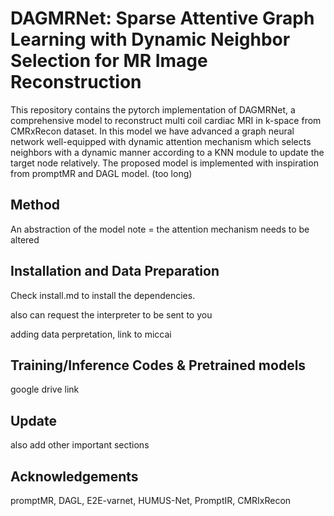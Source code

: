# DAGMRNet: Sparse Attentive Graph Learning with Dynamic Neighbor Selection for MR Image Reconstruction 

This repository contains the pytorch implementation of DAGMRNet, a comprehensive model to reconstruct multi coil cardiac MRI in k-space from CMRxRecon dataset. In this model we have advanced a graph neural network well-equipped with dynamic attention mechanism which selects neighbors with a dynamic manner according to a KNN module to update the target node relatively. The proposed model is implemented with inspiration from promptMR and DAGL model. (too long)

## Method

An abstraction of the model
note = the attention mechanism needs to be altered

## Installation and Data Preparation

Check install.md to install the dependencies.

also can request the interpreter to be sent to you

adding data perpretation, link to miccai

## Training/Inference Codes & Pretrained models

google drive link

## Update

also add other important sections

## Acknowledgements

promptMR, DAGL, E2E-varnet, HUMUS-Net, PromptIR, CMRIxRecon

